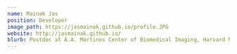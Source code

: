 ```yaml
---
name: Mainak Jas
position: Developer
image_path: https://jasmainak.github.io/profile.JPG
website: http://jasmainak.github.io/
blurb: Postdoc at A.A. Martinos Center of Biomedical Imaging, Harvard Medical School. Specializes in denoising and modeling of magneto-/electroencephalography signals.
---
```

